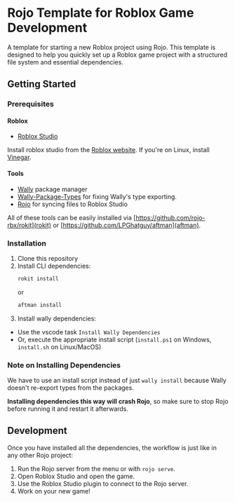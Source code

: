 # Rojo Template for Roblox Game Development

A template for starting a new Roblox project using Rojo. This template is designed to help you quickly set up a Roblox game project with a structured file system and essential dependencies.

## Getting Started

### Prerequisites

#### Roblox
- [Roblox Studio](https://create.roblox.com/docs/studio/setup)

Install roblox studio from the [Roblox website](https://create.roblox.com/docs/studio/setup). If you're on Linux, install [Vinegar](https://flathub.org/apps/org.vinegarhq.Vinegar).

#### Tools
- [Wally](https://github.com/UpliftGames/wally) package manager
- [Wally-Package-Types](https://github.com/JohnnyMorganz/wally-package-types) for fixing Wally's type exporting.
- [Rojo](https://github.com/rojo-rbx/rojo) for syncing files to Roblox Studio

All of these tools can be easily installed via [https://github.com/rojo-rbx/rokit](rokit) or [https://github.com/LPGhatguy/aftman](aftman).

### Installation

1. Clone this repository
2. Install CLI dependencies:
   ```bash
   rokit install
   ```
   or
   ```bash
   aftman install
   ```
3. Install wally dependencies:
- Use the vscode task `Install Wally Dependencies`
- Or, execute the appropriate install script (`install.ps1` on Windows, `install.sh` on Linux/MacOS)

### Note on Installing Dependencies

We have to use an install script instead of just `wally install` because Wally doesn't re-export types from the packages.

**Installing dependencies this way will crash Rojo**, so make sure to stop Rojo before running it and restart it afterwards.

## Development

Once you have installed all the dependencies, the workflow is just like in any other Rojo project:
1. Run the Rojo server from the menu or with `rojo serve`.
2. Open Roblox Studio and open the game.
3. Use the Roblox Studio plugin to connect to the Rojo server.
4. Work on your new game!
